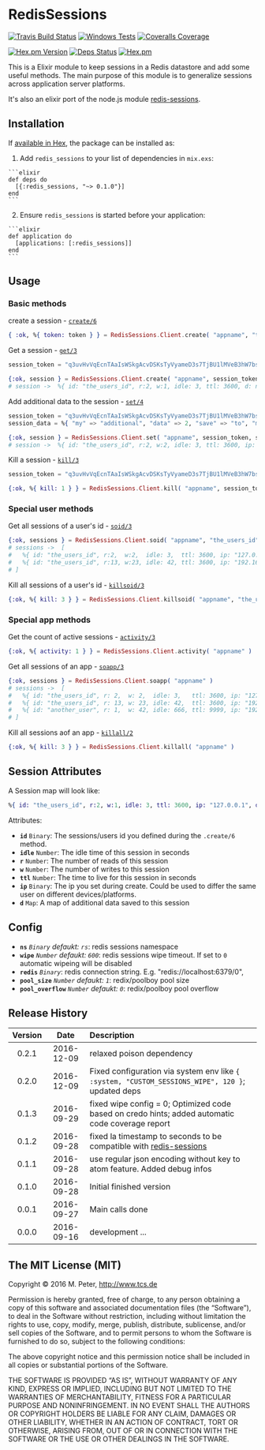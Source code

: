 # RedisSessions

[![Travis Build Status](https://img.shields.io/travis/mpneuried/ex-redis-sessions.svg)](https://travis-ci.org/mpneuried/ex-redis-sessions)
[![Windows Tests](https://img.shields.io/appveyor/ci/mpneuried/ex-redis-sessions.svg?label=WindowsTest)](https://ci.appveyor.com/project/mpneuried/ex-redis-sessions)
[![Coveralls Coverage](https://img.shields.io/coveralls/mpneuried/ex-redis-sessions.svg)](https://coveralls.io/github/mpneuried/ex-redis-sessions)

[![Hex.pm Version](https://img.shields.io/hexpm/v/redis_sessions.svg)](https://hex.pm/packages/redis_sessions)
[![Deps Status](https://beta.hexfaktor.org/badge/all/github/mpneuried/ex-redis-sessions.svg?branch=master)](https://beta.hexfaktor.org/github/mpneuried/ex-redis-sessions)
[![Hex.pm](https://img.shields.io/hexpm/dt/redis_sessions.svg?maxAge=2592000)](https://hex.pm/packages/redis_sessions)

This is a Elixir module to keep sessions in a Redis datastore and add some useful methods.
The main purpose of this module is to generalize sessions across application server platforms.

It's also an elixir port of the node.js module [redis-sessions](https://github.com/smrchy/redis-sessions).

## Installation

If [available in Hex](https://hex.pm/docs/publish), the package can be installed as:

  1. Add `redis_sessions` to your list of dependencies in `mix.exs`:

    ```elixir
    def deps do
      [{:redis_sessions, "~> 0.1.0"}]
    end
    ```

  2. Ensure `redis_sessions` is started before your application:

    ```elixir
    def application do
      [applications: [:redis_sessions]]
    end
    ```

## Usage

### Basic methods

create a session - [`create/6`](https://hexdocs.pm/redis_sessions/RedisSessions.Client.html#create/6)

```elixir
{ :ok, %{ token: token } } = RedisSessions.Client.create( "appname", "the_users_id", "127.0.0.1" )
```

Get a session - [`get/3`](https://hexdocs.pm/redis_sessions/RedisSessions.Client.html#get/3)

```elixir
session_token = "q3uvHvVqEcnTAaIsWSkgAcvDSKsTyVyameD3s7TjBU1lMVeB3hW7bsgZitfoxqkr"

{:ok, session } = RedisSessions.Client.create( "appname", session_token )
# session ->  %{ id: "the_users_id", r:2, w:1, idle: 3, ttl: 3600, d: nil }
```

Add additional data to the session - [`set/4`](https://hexdocs.pm/redis_sessions/RedisSessions.Client.html#set/4)

```elixir
session_token = "q3uvHvVqEcnTAaIsWSkgAcvDSKsTyVyameD3s7TjBU1lMVeB3hW7bsgZitfoxqkr"
session_data = %{ "my" => "additional", "data" => 2, "save" => "to", "my" => "session" }

{:ok, session } = RedisSessions.Client.set( "appname", session_token, session_data )
# session ->  %{ id: "the_users_id", r:2, w:2, idle: 3, ttl: 3600, ip: "127.0.0.1", d: %{ "my" => "additional", "data" => 2, "save" => "to", "my" => "session" } }
```

Kill a session - [`kill/3`](https://hexdocs.pm/redis_sessions/RedisSessions.Client.html#kill/3)

```elixir
session_token = "q3uvHvVqEcnTAaIsWSkgAcvDSKsTyVyameD3s7TjBU1lMVeB3hW7bsgZitfoxqkr"

{:ok, %{ kill: 1 } } = RedisSessions.Client.kill( "appname", session_token, session_data )
```

### Special user methods

Get all sessions of a user's id - [`soid/3`](https://hexdocs.pm/redis_sessions/RedisSessions.Client.html#soid/3)

```elixir
{:ok, sessions } = RedisSessions.Client.soid( "appname", "the_users_id" )
# sessions ->  [
#   %{ id: "the_users_id", r:2,  w:2,  idle: 3,  ttl: 3600, ip: "127.0.0.1", d: %{ "my" => "additional", "data" => 2, "save" => "to", "my" => "session" } },
#   %{ id: "the_users_id", r:13, w:23, idle: 42, ttl: 3600, ip: "192.168.1.23" }
# ]
```

Kill all sessions of a user's id - [`killsoid/3`](https://hexdocs.pm/redis_sessions/RedisSessions.Client.html#killsoid/3)

```elixir
{:ok, %{ kill: 3 } } = RedisSessions.Client.killsoid( "appname", "the_users_id" )
```

### Special app methods

Get the count of active sessions - [`activity/3`](https://hexdocs.pm/redis_sessions/RedisSessions.Client.html#activity/3)

```elixir
{:ok, %{ activity: 1 } } = RedisSessions.Client.activity( "appname" )
```

Get all sessions of an app - [`soapp/3`](https://hexdocs.pm/redis_sessions/RedisSessions.Client.html#soapp/3)

```elixir
{:ok, sessions } = RedisSessions.Client.soapp( "appname" )
# sessions ->  [
#   %{ id: "the_users_id", r: 2,  w: 2,  idle: 3,   ttl: 3600, ip: "127.0.0.1", d: %{ "my" => "additional", "data" => 2, "save" => "to", "my" => "session" } },
#   %{ id: "the_users_id", r: 13, w: 23, idle: 42,  ttl: 3600, ip: "192.168.1.23" },
#   %{ id: "another_user", r: 1,  w: 42, idle: 666, ttl: 9999, ip: "192.168.1.13" }
# ]
```

Kill all sessions aof an app - [`killall/2`](https://hexdocs.pm/redis_sessions/RedisSessions.Client.html#killall/2)

```elixir
{:ok, %{ kill: 3 } } = RedisSessions.Client.killall( "appname" )
```

## Session Attributes

A Session map will look like:

```elixir
%{ id: "the_users_id", r:2, w:1, idle: 3, ttl: 3600, ip: "127.0.0.1", d: nil }
```

Attributes:

- **`id`** `Binary`: The sessions/users id you defined during the `.create/6` method.
- **`idle`** `Number`: The idle time of this session in seconds
- **`r`** `Number`: The number of reads of this session
- **`w`** `Number`: The number of writes to this session
- **`ttl`** `Number`: The time to live for this session in seconds
- **`ip`** `Binary`: The ip you set during create. Could be used to differ the same user on different devices/platforms.
- **`d`** `Map`: A map of additional data saved to this session


## Config

- **`ns`** *`Binary` defaukt: `rs`*: redis sessions namespace
- **`wipe`** *`Number` defaukt: `600`*: redis sessions wipe timeout. If set to `0` automatic wipeing will be disabled
- **`redis`** *`Binary`*: redis connection string. E.g. "redis://localhost:6379/0",
- **`pool_size`** *`Number` defaukt: `1`*: redix/poolboy pool size
- **`pool_overflow`** *`Number` defaukt: `0`*: redix/poolboy pool overflow

## Release History

|Version|Date|Description|
|:--:|:--:|:--|
|0.2.1|2016-12-09|relaxed poison dependency|
|0.2.0|2016-12-09|Fixed configuration via system env like `{ :system, "CUSTOM_SESSIONS_WIPE", 120 }`; updated deps|
|0.1.3|2016-09-29|fixed wipe config = 0; Optimized code based on credo hints; added automatic code coverage report|
|0.1.2|2016-09-28|fixed la timestamp to seconds to be compatible with [redis-sessions](https://github.com/smrchy/redis-sessions)|
|0.1.1|2016-09-28|use regular json encoding without key to atom feature. Added debug infos|
|0.1.0|2016-09-28|Initial finished version|
|0.0.1|2016-09-27|Main calls done|
|0.0.0|2016-09-16|development ...|

## The MIT License (MIT)

Copyright © 2016 M. Peter, http://www.tcs.de

Permission is hereby granted, free of charge, to any person obtaining a copy of this software and associated documentation files (the “Software”), to deal in the Software without restriction, including without limitation the rights to use, copy, modify, merge, publish, distribute, sublicense, and/or sell copies of the Software, and to permit persons to whom the Software is furnished to do so, subject to the following conditions:

The above copyright notice and this permission notice shall be included in all copies or substantial portions of the Software.

THE SOFTWARE IS PROVIDED “AS IS”, WITHOUT WARRANTY OF ANY KIND, EXPRESS OR IMPLIED, INCLUDING BUT NOT LIMITED TO THE WARRANTIES OF MERCHANTABILITY, FITNESS FOR A PARTICULAR PURPOSE AND NONINFRINGEMENT. IN NO EVENT SHALL THE AUTHORS OR COPYRIGHT HOLDERS BE LIABLE FOR ANY CLAIM, DAMAGES OR OTHER LIABILITY, WHETHER IN AN ACTION OF CONTRACT, TORT OR OTHERWISE, ARISING FROM, OUT OF OR IN CONNECTION WITH THE SOFTWARE OR THE USE OR OTHER DEALINGS IN THE SOFTWARE.
